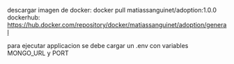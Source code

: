 descargar imagen de docker: docker pull matiassanguinet/adoption:1.0.0
dockerhub: https://hub.docker.com/repository/docker/matiassanguinet/adoption/general

para ejecutar applicacion se debe cargar un .env con variables MONGO_URL y PORT
